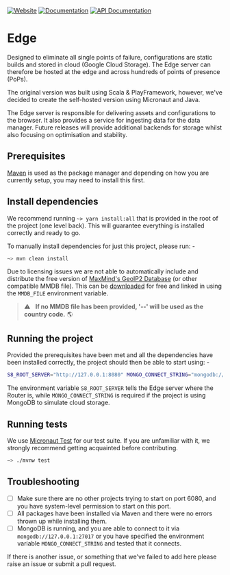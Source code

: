 [![Website](https://img.shields.io/badge/Scale8-Website-9042e7)](https://scale8.com)
[![Documentation](https://img.shields.io/badge/Scale8-Documentation-39cce0)](https://scale8.github.io/docs)
[![API Documentation](https://img.shields.io/badge/Scale8-API%20Documentation-ff0084)](https://scale8.github.io/api-docs)

# Edge

Designed to eliminate all single points of failure, configurations are static builds and stored in cloud (Google Cloud Storage).
The Edge server can therefore be hosted at the edge and across hundreds of points of presence (PoPs).

The original version was built using Scala & PlayFramework, however, we've decided to create the self-hosted version using Micronaut and Java.

The Edge server is responsible for delivering assets and configurations to the browser. It also provides a service for ingesting data for the data manager.
Future releases will provide additional backends for storage whilst also focusing on optimisation and stability.

## Prerequisites

[Maven](https://maven.apache.org/install.html) is used as the package manager and depending on how you are currently setup, you may need to install this first.

## Install dependencies

We recommend running ```~> yarn install:all``` that is provided in the root of the project (one level back).
This will guarantee everything is installed correctly and ready to go.

To manually install dependencies for just this project, please run: -

```bash
~> mvn clean install
```

Due to licensing issues we are not able to automatically include and distribute the free version of [MaxMind's GeoIP2 Database](https://www.maxmind.com/en/geoip2-databases) (or other compatible MMDB file).
This can be [downloaded](https://www.maxmind.com/en/geoip2-databases) for free and linked in using the ```MMDB_FILE``` environment variable.

> :warning: &nbsp; **If no MMDB file has been provided, '--' will be used as the country code.** :earth_americas:

## Running the project

Provided the prerequisites have been met and all the dependencies have been installed correctly, the project should then be able to start using: -

```bash
S8_ROOT_SERVER="http://127.0.0.1:8080" MONGO_CONNECT_STRING="mongodb://127.0.0.1:27017" ./mvnw mn:run
```

The environment variable ```S8_ROOT_SERVER``` tells the Edge server where the Router is, while ```MONGO_CONNECT_STRING``` is required if the project is using MongoDB to simulate cloud storage.

## Running tests

We use [Micronaut Test](https://micronaut-projects.github.io/micronaut-test/latest/guide/) for our test suite. If you are unfamiliar with it, we strongly recommend getting acquainted before contributing.

```bash
~> ./mvnw test
```

## Troubleshooting

- [ ] Make sure there are no other projects trying to start on port 6080, and you have system-level permission to start on this port.
- [ ] All packages have been installed via Maven and there were no errors thrown up while installing them.
- [ ] MongoDB is running, and you are able to connect to it via ```mongodb://127.0.0.1:27017``` or you have specified the environment variable ```MONGO_CONNECT_STRING``` and tested that it connects.

If there is another issue, or something that we've failed to add here please raise an issue or submit a pull request.